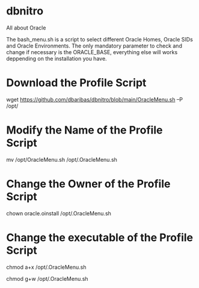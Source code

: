 # dbnitro
All about Oracle

The bash_menu.sh is a script to select different Oracle Homes, Oracle SIDs and Oracle Environments.
The only mandatory parameter to check and change if necessary is the ORACLE_BASE, everything else will works deppending on the installation you have.

# Download the Profile Script

wget https://github.com/dbaribas/dbnitro/blob/main/OracleMenu.sh –P /opt/

# Modify the Name of the Profile Script

mv /opt/OracleMenu.sh /opt/.OracleMenu.sh

# Change the Owner of the Profile Script

chown oracle.oinstall /opt/.OracleMenu.sh

# Change the executable of the Profile Script

chmod a+x /opt/.OracleMenu.sh

chmod g+w /opt/.OracleMenu.sh

